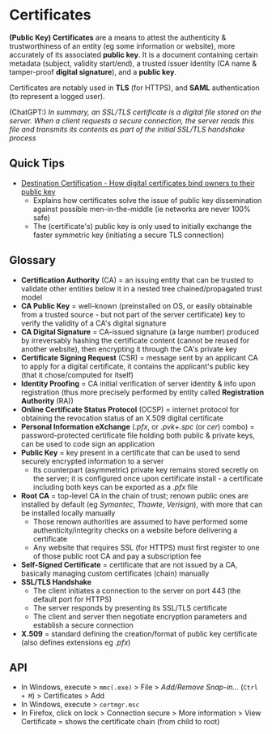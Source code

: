 # Certificates

**(Public Key) Certificates** are a means to attest the authenticity & trustworthiness of an entity (eg some information or website), more accurately of its associated **public key**.
It is a document containing certain metadata (subject, validity start/end), a trusted issuer identity (CA name & tamper-proof **digital signature**), and a **public key**.

Certificates are notably used in **TLS** (for HTTPS), and **SAML** authentication (to represent a logged user).

(ChatGPT:) _In summary, an SSL/TLS certificate is a digital file stored on the server. When a client requests a secure connection, the server reads this file and transmits its contents as part of the initial SSL/TLS handshake process_

## Quick Tips

* [Destination Certification - How digital certificates bind owners to their public key](https://www.youtube.com/watch?v=5rT6fZUwhG8)
  * Explains how certificates solve the issue of public key dissemination against possible men-in-the-middle (ie networks are never 100% safe)
  * The (certificate's) public key is only used to initially exchange the faster symmetric key (initiating a secure TLS connection)

## Glossary

* **Certification Authority** (CA) = an issuing entity that can be trusted to validate other entities below it in a nested tree chained/propagated trust model
* **CA Public Key** = well-known (preinstalled on OS, or easily obtainable from a trusted source - but not part of the server certificate) key to verify the validity of a CA's digital signature
* **CA Digital Signature** = CA-issued signature (a large number) produced by irreversably hashing the certificate content (cannot be reused for another website), then encrypting it through the CA's private key
* **Certificate Signing Request** (CSR) = message sent by an applicant CA to apply for a digital certificate, it contains the applicant's public key (that it chose/computed for itself)
* **Identity Proofing** = CA initial verification of server identity & info upon registration (thus more precisely performed by entity called **Registration Authority** (RA))
* **Online Certificate Status Protocol** (OCSP) = internet protocol for obtaining the revocation status of an X.509 digital certificate
* **Personal Information eXchange** (_.pfx_, or _.pvk_+_.spc_ (or _cer_) combo) = password-protected certificate file holding both public & private keys, can be used to code sign an application
* **Public Key** = key present in a certificate that can be used to send securely encrypted information to a server
  * Its counterpart (asymmetric) private key remains stored secretly on the server; it is configured once upon certificate install - a certificate including both keys can be exported as a _.pfx_ file
* **Root CA** = top-level CA in the chain of trust; renown public ones are installed by default (eg _Symantec_, _Thawte_, _Verisign_), with more that can be installed locally manually
  * Those renown authorities are assumed to have performed some authenticity/integrity checks on a website before delivering a certificate
  * Any website that requires SSL (for HTTPS) must first register to one of those public root CA and pay a subscription fee
* **Self-Signed Certificate** = certificate that are not issued by a CA, basically managing custom certificates (chain) manually
* **SSL/TLS Handshake**
  * The client initiates a connection to the server on port 443 (the default port for HTTPS)
  * The server responds by presenting its SSL/TLS certificate
  * The client and server then negotiate encryption parameters and establish a secure connection
* **X.509** = standard defining the creation/format of public key certificate (also defines extensions eg _.pfx_)

## API

* In Windows, execute > `mmc(.exe)` > File > _Add/Remove Snap-in…_ (`Ctrl + M`) > Certificates > Add
* In Windows, execute > `certmgr.msc`
* In Firefox, click on lock > Connection secure > More information > View Certificate = shows the certificate chain (from child to root)
